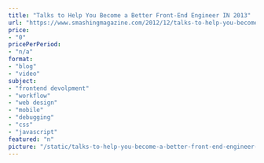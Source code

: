 ```yaml
---
title: "Talks to Help You Become a Better Front-End Engineer IN 2013"
url: "https://www.smashingmagazine.com/2012/12/talks-to-help-you-become-a-better-front-end-engineer-in-2013/"
price: 
- "0"
pricePerPeriod: 
- "n/a"
format: 
- "blog"
- "video"
subject: 
- "frontend devolpment"
- "workflow"
- "web design"
- "mobile"
- "debugging"
- "css"
- "javascript"
featured: "n"
picture: "/static/talks-to-help-you-become-a-better-front-end-engineer-in-2013.png"
---
```

